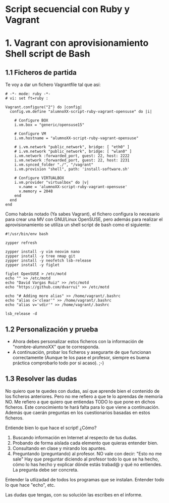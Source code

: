 
```
```

# Script secuencial con Ruby y Vagrant

# 1. Vagrant con aprovisionamiento Shell script de Bash

## 1.1 Ficheros de partida

Te voy a dar un fichero Vagrantfile tal que así:

```
# -*- mode: ruby -*-
# vi: set ft=ruby :

Vagrant.configure("2") do |config|
  config.vm.define "alumnoXX-script-ruby-vagrant-opensuse" do |i|

    # Configure BOX
    i.vm.box = "generic/opensuse15"

    # Configure VM
    i.vm.hostname = "alumnoXX-script-ruby-vagrant-opensuse"

    # i.vm.network "public_network", bridge: [ "eth0" ]
    # i.vm.network "public_network", bridge: [ "wlan0" ]
    i.vm.network :forwarded_port, guest: 22, host: 2222
    i.vm.network :forwarded_port, guest: 22, host: 2231
    i.vm.synced_folder "./", "/vagrant"
    i.vm.provision "shell", path: 'install-software.sh'

    # Configure VIRTUALBOX
    i.vm.provider "virtualbox" do |v|
      v.name = 'alumnoXX-script-ruby-vagrant-opensuse'
      v.memory = 2048
    end
  end
end
```

Como habrás notado (Ya sabes Vagrant), el fichero configura lo necesario para crear una MV con GNU/Linux OpenSUSE, pero además para realizar el aprovisionamiento se utiliza un shell script de bash como el siguiente:

```
#!/usr/bin/env bash

zypper refresh

zypper install -y vim neovim nano
zypper install -y tree nmap git
zypper install -y neofetch lsb-release
zypper install -y figlet

figlet OpenSUSE > /etc/motd
echo "" >> /etc/motd
echo "David Vargas Ruiz" >> /etc/motd
echo "https://github.com/dvarrui" >> /etc/motd

echo "# Adding more alias" >> /home/vagrant/.bashrc
echo "alias c='clear'" >> /home/vagrant/.bashrc
echo "alias v='vdir'" >> /home/vagrant/.bashrc

lsb_release -d
```

## 1.2 Personalización y prueba

* Ahora debes personalizar estos ficheros con la información de "nombre-alumnoXX" que te corresponda.
* A continuación, probar los ficheros y asegurarte de que funcionan correctamente (Aunque te los pase el profesor, siempre es buena práctica comprobarlo todo por si acaso). ;-)

## 1.3 Resolver las dudas

No quiero que te quedes con dudas, así que aprende bien el contenido de los ficheros anteriores. Pero no me refiero a que te lo aprendas de memoria NO. Me refiero a que quiero que entiendas TODO lo que pone en dichos ficheros. Este conocimiento te hará falta para lo que viene a continuación. Además que caerán preguntas en los cuestionarios basadas en estos ficheros.

Entiende bien lo que hace el script! ¿Cómo?
1. Buscando información en Internet al respecto de tus dudas.
2. Probando de forma aislada cada elemento que quieras entender bien.
3. Consultando en clase y mirando los apuntes.
4. Preguntando (preguntando) al profesor. NO vale con decir: "Esto no me sale" Hay que preguntar diciendo al profesor todo lo que se ha hecho, cómo lo has hecho y explicar dónde estás trabad@ y qué no entiendes. La pregunta debe ser concreta.

Entender la utlizadad de todos los programas que se instalan. Entender todo lo que hace "echo", etc.

Las dudas que tengas, con su solución las escribes en el informe.

#
